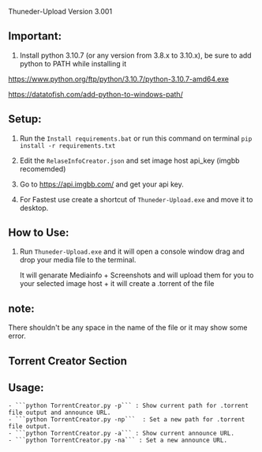 Thuneder-Upload Version 3.001

## Important:

1. Install python 3.10.7 (or any version from 3.8.x to 3.10.x), be sure to add python to PATH while installing it

https://www.python.org/ftp/python/3.10.7/python-3.10.7-amd64.exe

https://datatofish.com/add-python-to-windows-path/

## Setup:

1. Run the ```Install requirements.bat``` or run this command on terminal ``` pip install -r requirements.txt ```

2. Edit the ```RelaseInfoCreator.json``` and set image host api_key (imgbb recomemded)

3. Go to https://api.imgbb.com/ and get your api key.

4. For Fastest use create a shortcut of ```Thuneder-Upload.exe``` and move it to desktop.

##  How to Use:

1. Run ```Thuneder-Upload.exe``` and it will open a console window 
    drag and drop your media file to the terminal.

    It will genarate Mediainfo + Screenshots and will upload them for you to your selected image host + it will create a .torrent of the file 

## note:

There shouldn't be any space in the name of the file or it may show some error. 

## Torrent Creator Section

## Usage:
    - ```python TorrentCreator.py -p``` : Show current path for .torrent file output and announce URL.
    - ```python TorrentCreator.py -np```  : Set a new path for .torrent file output.
    - ```python TorrentCreator.py -a``` : Show current announce URL.
    - ```python TorrentCreator.py -na``` : Set a new announce URL.